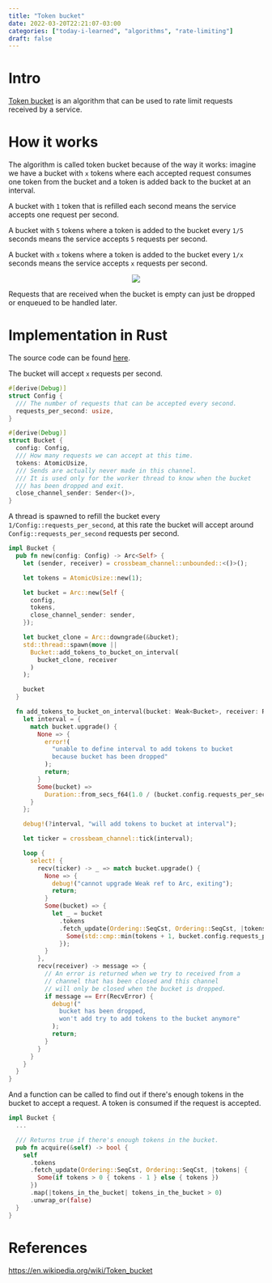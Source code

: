 ```yaml
---
title: "Token bucket"
date: 2022-03-20T22:21:07-03:00
categories: ["today-i-learned", "algorithms", "rate-limiting"]
draft: false
---
```


# Intro

[Token bucket](https://en.wikipedia.org/wiki/Token_bucket) is an algorithm that can be used to rate limit requests received by a service.

# How it works

The algorithm is called token bucket because of the way it works: imagine we have a bucket with `x` tokens where each accepted request consumes one token from the bucket and a token is added back to the bucket at an interval.

A bucket with `1` token that is refilled each second means the service accepts one request per second.

A bucket with `5` tokens where a token is added to the bucket every `1/5` seconds means the service accepts `5` requests per second.

A bucket with `x` tokens where a token is added to the bucket every `1/x` seconds means the service accepts `x` requests per second.

<p align="center">
  <img src="https://user-images.githubusercontent.com/17282221/159195529-7cfe3a52-c280-4255-a099-0e5b9fe3902b.png"/>
</p>

Requests that are received when the bucket is empty can just be dropped or enqueued to be handled later.

# Implementation in Rust

The source code can be found [here](https://github.com/PoorlyDefinedBehaviour/token_bucket).

The bucket will accept `x` requests per second.

```rust
#[derive(Debug)]
struct Config {
  /// The number of requests that can be accepted every second.
  requests_per_second: usize,
}

#[derive(Debug)]
struct Bucket {
  config: Config,
  /// How many requests we can accept at this time.
  tokens: AtomicUsize,
  /// Sends are actually never made in this channel.
  /// It is used only for the worker thread to know when the bucket
  /// has been dropped and exit.
  close_channel_sender: Sender<()>,
}
```

A thread is spawned to refill the bucket every `1/Config::requests_per_second`, at this rate the bucket will accept around `Config::requests_per_second` requests per second.

```rust
impl Bucket {
  pub fn new(config: Config) -> Arc<Self> {
    let (sender, receiver) = crossbeam_channel::unbounded::<()>();

    let tokens = AtomicUsize::new(1);

    let bucket = Arc::new(Self {
      config,
      tokens,
      close_channel_sender: sender,
    });

    let bucket_clone = Arc::downgrade(&bucket);
    std::thread::spawn(move ||
      Bucket::add_tokens_to_bucket_on_interval(
        bucket_clone, receiver
      )
    );

    bucket
  }

  fn add_tokens_to_bucket_on_interval(bucket: Weak<Bucket>, receiver: Receiver<()>) {
    let interval = {
      match bucket.upgrade() {
        None => {
          error!(
            "unable to define interval to add tokens to bucket
            because bucket has been dropped"
          );
          return;
        }
        Some(bucket) =>
          Duration::from_secs_f64(1.0 / (bucket.config.requests_per_second as f64)),
      }
    };

    debug!(?interval, "will add tokens to bucket at interval");

    let ticker = crossbeam_channel::tick(interval);

    loop {
      select! {
        recv(ticker) -> _ => match bucket.upgrade() {
          None => {
            debug!("cannot upgrade Weak ref to Arc, exiting");
            return;
          }
          Some(bucket) => {
            let _ = bucket
              .tokens
              .fetch_update(Ordering::SeqCst, Ordering::SeqCst, |tokens| {
                Some(std::cmp::min(tokens + 1, bucket.config.requests_per_second))
              });
          }
        },
        recv(receiver) -> message => {
          // An error is returned when we try to received from a
          // channel that has been closed and this channel
          // will only be closed when the bucket is dropped.
          if message == Err(RecvError) {
            debug!("
              bucket has been dropped,
              won't add try to add tokens to the bucket anymore"
            );
            return;
          }
        }
      }
    }
  }
}
```

And a function can be called to find out if there's enough tokens in the bucket to accept a request. A token is consumed if the request is accepted.

```rust
impl Bucket {
  ...

  /// Returns true if there's enough tokens in the bucket.
  pub fn acquire(&self) -> bool {
    self
      .tokens
      .fetch_update(Ordering::SeqCst, Ordering::SeqCst, |tokens| {
        Some(if tokens > 0 { tokens - 1 } else { tokens })
      })
      .map(|tokens_in_the_bucket| tokens_in_the_bucket > 0)
      .unwrap_or(false)
  }
}
```

# References

https://en.wikipedia.org/wiki/Token_bucket
